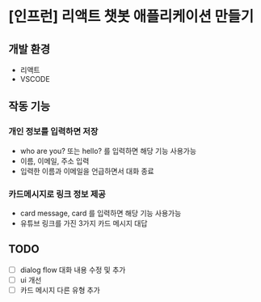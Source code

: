 # [인프런] 리액트 챗봇 애플리케이션 만들기

## 개발 환경

- 리액트
- VSCODE

## 작동 기능

### 개인 정보를 입력하면 저장
- who are you? 또는 hello? 를 입력하면 해당 기능 사용가능 
- 이름, 이메일, 주소 입력
- 입력한 이름과 이메일을 언급하면서 대화 종료 

### 카드메시지로 링크 정보 제공 
- card message, card 를 입력하면 해당 기능 사용가능
- 유튜브 링크를 가진 3가지 카드 메시지 대답
  
## TODO

- [ ] dialog flow 대화 내용 수정 및 추가
- [ ] ui 개선
- [ ] 카드 메시지 다른 유형 추가
